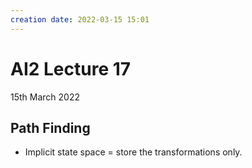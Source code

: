 ```yaml
---
creation date: 2022-03-15 15:01
---
```

#  AI2 Lecture 17
15th March 2022

##  Path Finding
- Implicit state space = store the transformations only.